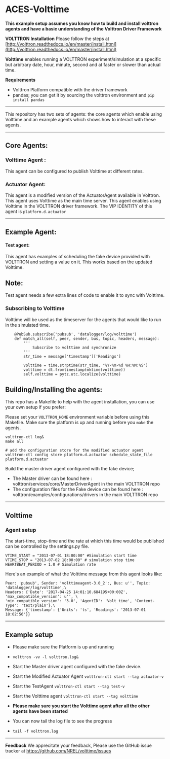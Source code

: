 ACES-Volttime
====





__This example setup assumes you know how to build and install volttron agents and have a basic understanding of the Volttron Driver Framework__

**VOLTTRON Installation**
Please follow the steps at [http://volttron.readthedocs.io/en/master/install.html](http://volttron.readthedocs.io/en/master/install.html)

**Volttime** enables running a VOLTTRON experiment/simulation at a specific but arbitrary date, hour, minute, second and at faster or slower than actual time.

**Requirements**

* Volttron Platform compatible with the driver framework
* pandas; you can get it by sourcing the volttron environment and `pip install pandas`

____________________________________________________________________
This repository has two sets of agents:
the core agents which enable using Volttime and an example agents which shows how to interact with these agents.
____________________________________________________________________


## Core Agents:

### Volttime Agent :
This agent can be configured to publish Volttime at different rates.


### Actuator Agent:
This agent is a modified version of the ActuatorAgent available in Volttron. This agent uses Volttime as the main time server.
This agent enables using Volttime in the VOLTTRON driver framework.
The VIP IDENTITY of this agent is `platform.d.actuator`
____________________________________________________________________

## Example Agent:


#### Test agent:
This agent has examples of scheduling the fake device provided with VOLTTRON and setting a value on it. This works based on the updated Volttime.


## Note:
Test agent needs a few extra lines of code to enable it to sync with Volttime.


### Subscribing to Volttime
Volttime will be used as the timeserver for the agents that would like to run in the simulated time.

```
    @PubSub.subscribe('pubsub', 'datalogger/log/volttime')
    def match_all(self, peer, sender, bus, topic, headers, message):
        '''
            Subscribe to volttime and synchronize
        '''
        str_time = message['timestamp']['Readings']

        volttime = time.strptime(str_time, "%Y-%m-%d %H:%M:%S")
        volttime = dt.fromtimestamp(mktime(volttime))
        self.volttime = pytz.utc.localize(volttime)

```

## Building/Installing the agents:

This repo has a Makefile to help with the agent installation, you can use your own setup if you prefer:

Please set your `VOLTTRON_HOME` environment variable before using this Makefile.
Make sure the platform is up and running before you `make` the agents.

```
volttron-ctl log&  
make all

# add the configuration store for the modified actuator agent
volttron-ctl config store platform.d.actuator schedule_state_file platform.d.actuator

```

Build the master driver agent configured with the fake device;

* The Master driver can be found here : volttron/services/core/MasterDriverAgent in the main VOLTTRON repo
* The configuration files for the Fake device can be found here : volttron/examples/configurations/drivers in the main VOLTTRON repo

____________________________________________________________________
## Volttime


### Agent setup

The start-time, stop-time and the rate at which this time would be published
can be controlled by the settings.py file.

```
VTIME_START = "2013-07-01 18:00:00" #Simulation start time
VTIME_STOP = "2013-07-02 18:00:00" # simulation stop time
HEARTBEAT_PERIOD = 1.0 # Simulation rate

```
Here's an example of what the Volttime message from this agent looks like:

```
Peer: 'pubsub', Sender: 'volttimeagent-3.0_2':, Bus: u'', Topic: 'datalogger/log/volttime',\
Headers: {'Date': '2017-04-25 14:01:10.684195+00:00Z', 'max_compatible_version': u'', \
'min_compatible_version': '3.0', 'AgentID': 'Volt_time', 'Content-Type': 'text/plain'},\
Message: {'timestamp': {'Units': 'ts', 'Readings': '2013-07-01 18:02:56'}}

```

____________________________________________________________________

## Example setup

* Please make sure the Platform is up and running
* `volttron -vv -l volttron.log&`
* Start the Master driver agent configured with the fake device.

* Start the Modified Actuator Agent `volttron-ctl start --tag actuator-v`
* Start the TestAgent  `volttron-ctl start --tag test-v`
* Start the Volttime agent  `volttron-ctl start --tag volttime`
* **Please make sure you start the Volttime agent after all the other agents have been started**
* You can now tail the log file to see the progress
* `tail -f volttron.log`


____________________________________________________________________


**Feedback**
We apprecitate your feedback, Please use the GitHub issue tracker at https://github.com/NREL/volttime/issues
